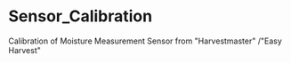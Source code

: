# Sensor_Calibration

Calibration of Moisture Measurement Sensor from "Harvestmaster" /"Easy Harvest"
